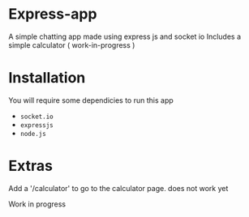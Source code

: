 # Express-app
A simple chatting app made using express js and socket io
Includes a simple calculator ( work-in-progress )

# Installation
You will require some dependicies to run this app
- `socket.io` 
- `expressjs`
- `node.js`

# Extras
Add a '/calculator' to go to the calculator page.
does not work yet

Work in progress
